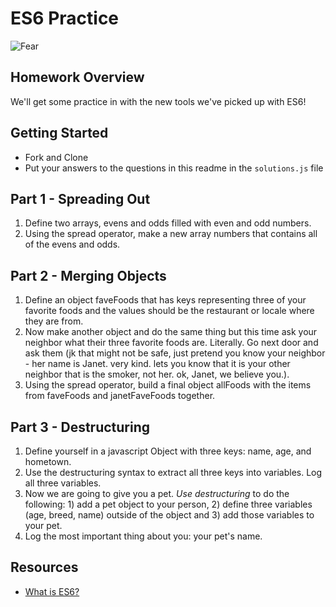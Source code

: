 # ES6 Practice

![Fear](https://www.cloudsavvyit.com/p/uploads/2019/07/9608c9ff.png)

## Homework Overview
We'll get some practice in with the new tools we've picked up with ES6!

## Getting Started
- Fork and Clone
- Put your answers to the questions in this readme in the `solutions.js` file

## Part 1 - Spreading Out

  1. Define two arrays, evens and odds filled with even and odd numbers.
  2. Using the spread operator, make a new array numbers that contains all of the evens and odds.


## Part 2 - Merging Objects

  1. Define an object faveFoods that has keys representing three of your favorite foods and the values should be the restaurant or locale where they are from.
  2. Now make another object and do the same thing but this time ask your neighbor what their three favorite foods are. Literally. Go next door and ask them (jk that might not be safe, just pretend you know your neighbor - her name is Janet. very kind. lets you know that it is your other neighbor that is the smoker, not her. ok, Janet, we believe you.).
  3. Using the spread operator, build a final object allFoods with the items from faveFoods and janetFaveFoods together.

## Part 3 - Destructuring

  1. Define yourself in a javascript Object with three keys: name, age, and hometown.
  2. Use the destructuring syntax to extract all three keys into variables. Log all three variables.
  3. Now we are going to give you a pet. _Use destructuring_ to do the following: 1) add a pet object to your person, 2) define three variables (age, breed, name) outside of the object and 3) add those variables to your pet. 
  4. Log the most important thing about you: your pet's name.

## Resources
- [What is ES6?](https://www.educba.com/what-is-es6/)
